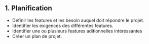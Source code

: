 ## 1. Planification
- Définir les features et les besoin auquel doit répondre le projet.
- Identifier les exigences des différentes features.
- Identifier une ou plusieurs features aditionnelles intéréssantes
- Créer un plan de projet.